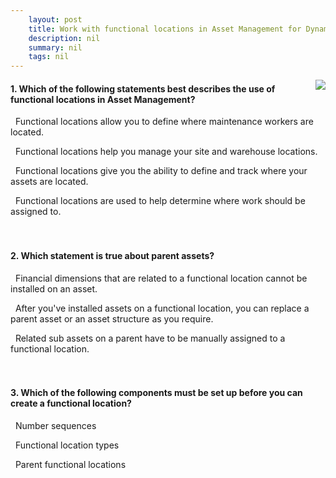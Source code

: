 ```yaml
---
    layout: post
    title: Work with functional locations in Asset Management for Dynamics 365 Supply Chain Management  
    description: nil
    summary: nil
    tags: nil
---
```



 <a target="_blank" href="https://docs.microsoft.com/en-us/learn/modules/work-functional-locations-assets-management/05-check/"><i class="fas fa-external-link-alt"></i> </a>
 <img align="right" src="https://docs.microsoft.com/en-us/learn/achievements/work-functional-locations-assets-dyn365-supply-chain-mgmt.svg">
####  1. Which of the following statements best describes the use of functional locations in Asset Management?


<i class='far fa-square'></i> &nbsp;&nbsp;Functional locations allow you to define where maintenance workers are located.

<i class='far fa-square'></i> &nbsp;&nbsp;Functional locations help you manage your site and warehouse locations.

<i class='fas fa-check-square' style='color: Dodgerblue;'></i> &nbsp;&nbsp;Functional locations give you the ability to define and track where your assets are located.

<i class='far fa-square'></i> &nbsp;&nbsp;Functional locations are used to help determine where work should be assigned to.
<br />
<br />
<br />

####  2. Which statement is true about parent assets?


<i class='far fa-square'></i> &nbsp;&nbsp;Financial dimensions that are related to a functional location cannot be installed on an asset.

<i class='fas fa-check-square' style='color: Dodgerblue;'></i> &nbsp;&nbsp;After you've installed assets on a functional location, you can replace a parent asset or an asset structure as you require.

<i class='far fa-square'></i> &nbsp;&nbsp;Related sub assets on a parent have to be manually assigned to a functional location.
<br />
<br />
<br />

####  3. Which of the following components must be set up before you can create a functional location?


<i class='far fa-square'></i> &nbsp;&nbsp;Number sequences

<i class='fas fa-check-square' style='color: Dodgerblue;'></i> &nbsp;&nbsp;Functional location types

<i class='far fa-square'></i> &nbsp;&nbsp;Parent functional locations
<br />
<br />
<br />
